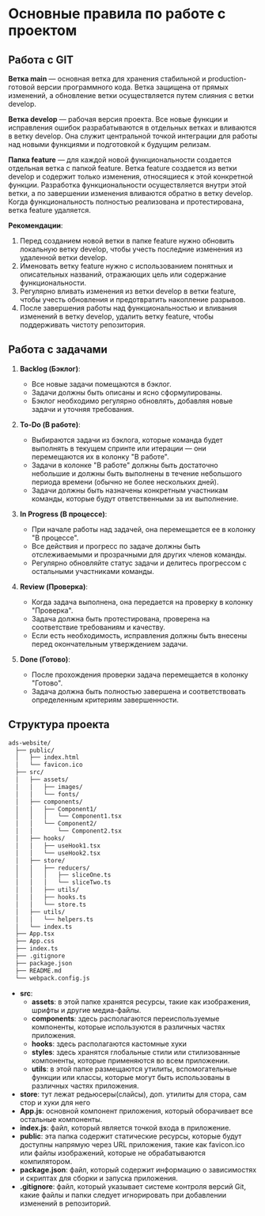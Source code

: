 # Основные правила по работе с проектом

## Работа с GIT
**Ветка main** — основная ветка для хранения стабильной и production-готовой версии программного кода.
Ветка защищена от прямых изменений, а обновление ветки осуществляется путем слияния с ветки develop.

**Ветка develop** — рабочая версия проекта. Все новые функции и исправления ошибок разрабатываются в отдельных ветках и вливаются в ветку develop. Она служит центральной точкой интеграции для работы над новыми функциями и подготовкой к будущим релизам.

**Папка feature** — для каждой новой функциональности создается отдельная ветка с папкой feature. Ветка feature создается из ветки develop и содержит только изменения, относящиеся к этой конкретной функции. Разработка функциональности осуществляется внутри этой ветки, а по завершении изменения вливаются обратно в ветку develop. Когда функциональность полностью реализована и протестирована, ветка feature удаляется.

**Рекомендации**:

1. Перед созданием новой ветки в папке feature нужно обновить локальную ветку develop, чтобы учесть последние изменения из удаленной ветки develop.
2. Именовать ветку feature нужно с использованием понятных и описательных названий, отражающих цель или содержание функциональности.
3. Регулярно вливать изменения из ветки develop в ветки feature, чтобы учесть обновления и предотвратить накопление разрывов.
4. После завершения работы над функциональностью и вливания изменений в ветку develop, удалить ветку feature, чтобы поддерживать чистоту репозитория.

## Работа с задачами

1. **Backlog (Бэклог)**:
    - Все новые задачи помещаются в бэклог.
    - Задачи должны быть описаны и ясно сформулированы.
    - Бэклог необходимо регулярно обновлять, добавляя новые задачи и уточняя требования.

2. **To-Do (В работе)**:
    - Выбираются задачи из бэклога, которые команда будет выполнять в текущем спринте или итерации — они перемещаются их в колонку "В работе".
    - Задачи в колонке "В работе" должны быть достаточно небольшие и должны быть выполнены в течение небольшого периода времени (обычно не более нескольких дней).
    - Задачи должны быть назначены конкретным участникам команды, которые будут ответственными за их выполнение.
3. **In Progress (В процессе)**:
    - При начале работы над задачей, она перемещается ее в колонку "В процессе".
    - Все действия и прогресс по задаче должны быть отслеживаемыми и прозрачными для других членов команды.
    - Регулярно обновляйте статус задачи и делитесь прогрессом с остальными участниками команды.
4. **Review (Проверка)**:
    - Когда задача выполнена, она передается на проверку в колонку "Проверка".
    - Задача должна быть протестирована, проверена на соответствие требованиям и качеству.
    - Если есть необходимость, исправления должны быть внесены перед окончательным утверждением задачи.
5. **Done (Готово)**:
    - После прохождения проверки задача перемещается в колонку "Готово".
    - Задача должна быть полностью завершена и соответствовать определенным критериям завершенности.

## Структура проекта
```markdown
ads-website/
  ├── public/
  │   ├── index.html
  │   └── favicon.ico
  ├── src/
  │   ├── assets/
  │   │   ├── images/
  │   │   └── fonts/
  │   ├── components/
  │   │   ├── Component1/
  │   │   │   └── Component1.tsx
  │   │   └── Component2/
  │   │       └── Component2.tsx
  │   ├── hooks/
  │   │   ├── useHook1.tsx
  │   │   └── useHook2.tsx
  │   ├── store/
  │   │   ├── reducers/
  │   │   │   ├── sliceOne.ts
  │   │   │   └── sliceTwo.ts
  │   │   ├── utils/
  │   │   ├── hooks.ts
  │   │   └── store.ts
  │   ├── utils/
  │   │   └── helpers.ts
  │   └── index.ts
  ├── App.tsx
  ├── App.css
  ├── index.ts
  ├── .gitignore
  ├── package.json
  ├── README.md
  └── webpack.config.js
```

- **src**:
    - **assets**: в этой папке хранятся ресурсы, такие как изображения, шрифты и другие медиа-файлы.
    - **components**: здесь располагаются переиспользуемые компоненты, которые используются в различных частях приложения.
    - **hooks**: здесь располагаются кастомные хуки
    - **styles**: здесь хранятся глобальные стили или стилизованные компоненты, которые применяются во всем приложении.
    - **utils**: в этой папке размещаются утилиты, вспомогательные функции или классы, которые могут быть использованы в различных частях приложения.
- **store**: тут лежат редьюсеры(слайсы), доп. утилиты для стора, сам стор и хуки для него
- **App.js**: основной компонент приложения, который оборачивает все остальные компоненты.
- **index.js**: файл, который является точкой входа в приложение.
- **public**: эта папка содержит статические ресурсы, которые будут доступны напрямую через URL приложения, такие как favicon.ico или файлы изображений, которые не обрабатываются компилятором.
- **package.json**: файл, который содержит информацию о зависимостях и скриптах для сборки и запуска приложения.
- **.gitignore**: файл, который указывает системе контроля версий Git, какие файлы и папки следует игнорировать при добавлении изменений в репозиторий.